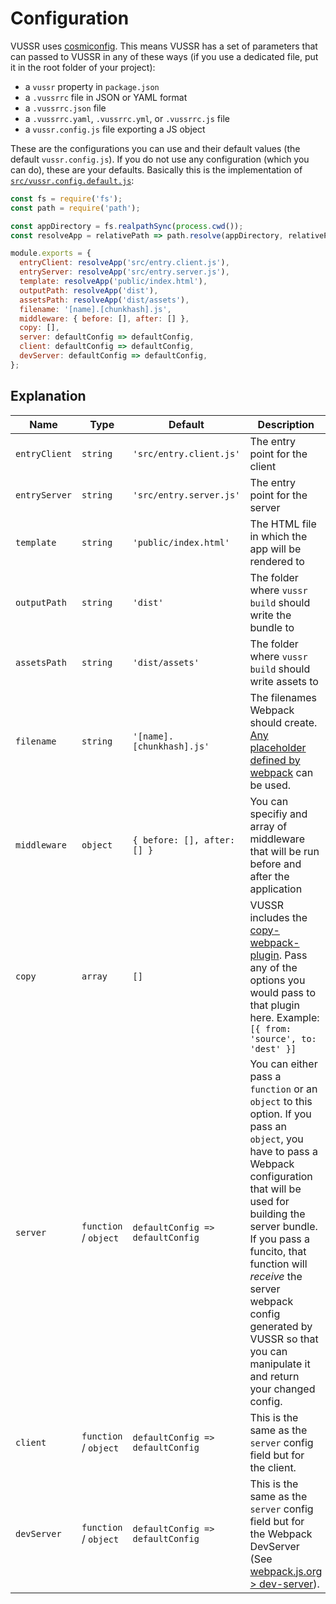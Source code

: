 # Configuration

VUSSR uses [cosmiconfig](https://github.com/davidtheclark/cosmiconfig). This means VUSSR has a set of
parameters that can passed to VUSSR in any of these ways (if you use a dedicated file, put it in the
root folder of your project):

- a `vussr` property in `package.json`
- a `.vussrrc` file in JSON or YAML format
- a `.vussrrc.json` file
- a `.vussrrc.yaml`, `.vussrrc.yml`, or `.vussrrc.js` file
- a `vussr.config.js` file exporting a JS object

These are the configurations you can use and their default values (the default `vussr.config.js`). If
you do not use any configuration (which you can do), these are your defaults. Basically this is the
implementation of [`src/vussr.config.default.js`](../src/vussr.config.default.js):

```js
const fs = require('fs');
const path = require('path');

const appDirectory = fs.realpathSync(process.cwd());
const resolveApp = relativePath => path.resolve(appDirectory, relativePath);

module.exports = {
  entryClient: resolveApp('src/entry.client.js'),
  entryServer: resolveApp('src/entry.server.js'),
  template: resolveApp('public/index.html'),
  outputPath: resolveApp('dist'),
  assetsPath: resolveApp('dist/assets'),
  filename: '[name].[chunkhash].js',
  middleware: { before: [], after: [] },
  copy: [],
  server: defaultConfig => defaultConfig,
  client: defaultConfig => defaultConfig,
  devServer: defaultConfig => defaultConfig,
};
```

## Explanation

| Name          | Type                  | Default                          | Description                                                                                                                                                                                                                                                                                                                                        |
| ------------- | --------------------- | -------------------------------- | -------------------------------------------------------------------------------------------------------------------------------------------------------------------------------------------------------------------------------------------------------------------------------------------------------------------------------------------------- |
| `entryClient` | `string`              | `'src/entry.client.js'`          | The entry point for the client                                                                                                                                                                                                                                                                                                                     |
| `entryServer` | `string`              | `'src/entry.server.js'`          | The entry point for the server                                                                                                                                                                                                                                                                                                                     |
| `template`    | `string`              | `'public/index.html'`            | The HTML file in which the app will be rendered to                                                                                                                                                                                                                                                                                                 |
| `outputPath`  | `string`              | `'dist'`                         | The folder where `vussr build` should write the bundle to                                                                                                                                                                                                                                                                                          |
| `assetsPath`  | `string`              | `'dist/assets'`                  | The folder where `vussr build` should write assets to                                                                                                                                                                                                                                                                                              |
| `filename`    | `string`              | `'[name].[chunkhash].js'`        | The filenames Webpack should create. [Any placeholder defined by webpack](https://webpack.js.org/configuration/output/#outputfilename) can be used.                                                                                                                                                                                                |
| `middleware`  | `object`              | `{ before: [], after: [] }`      | You can specifiy and array of middleware that will be run before and after the application                                                                                                                                                                                                                                                         |
| `copy`        | `array`               | `[]`                             | VUSSR includes the [copy-webpack-plugin](https://github.com/webpack-contrib/copy-webpack-plugin). Pass any of the options you would pass to that plugin here. Example: `[{ from: 'source', to: 'dest' }]`                                                                                                                                          |
| `server`      | `function` / `object` | `defaultConfig => defaultConfig` | You can either pass a `function` or an `object` to this option. If you pass an `object`, you have to pass a Webpack configuration that will be used for building the server bundle. If you pass a funcito, that function will _receive_ the server webpack config generated by VUSSR so that you can manipulate it and return your changed config. |
| `client`      | `function` / `object` | `defaultConfig => defaultConfig` | This is the same as the `server` config field but for the client.                                                                                                                                                                                                                                                                                  |
| `devServer`   | `function` / `object` | `defaultConfig => defaultConfig` | This is the same as the `server` config field but for the Webpack DevServer (See [webpack.js.org > dev-server](https://webpack.js.org/configuration/dev-server/)).                                                                                                                                                                                 |
